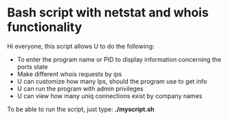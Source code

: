 <h1>Bash script with netstat and whois functionality</h1>
<p>Hi everyone, this script allows U to do the following:
<ul>
<li>To enter the program name or PID to display information concerning the ports state</li>
<li>Make different whois requests by ips</li>
<li>U can customize how many Ips, should the program use to get info</li>
<li>U can run the program with admin privileges</li>
<li>U can view how many uniq connections exist by company names</li>
</ul>


<p> To be able to run the script, just type: <b>./myscript.sh</b>
